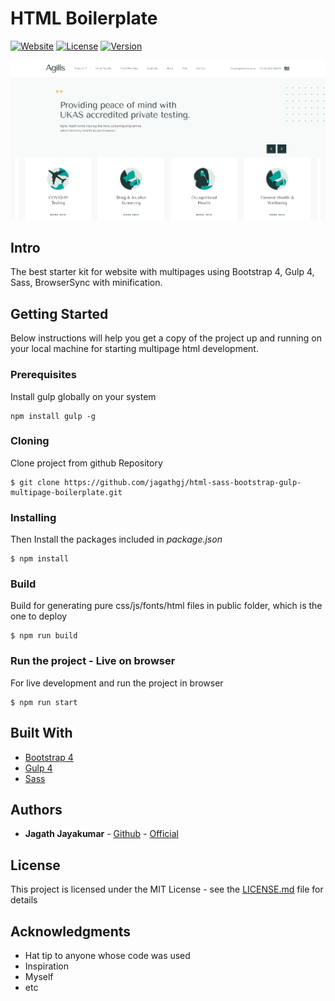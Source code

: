 # HTML Boilerplate

[![Website](https://img.shields.io/badge/Author-JagathJayakumar-red.svg?style=flat)](https://www.hellojagath.com)
[![License](https://img.shields.io/badge/MIT-License-brightgreen.svg?style=flat)](https://github.com/jagathgj/html-sass-bootstrap-gulp-multipage-boilerplate/blob/master/LICENSE.md)
[![Version](https://img.shields.io/badge/Version-1.0.0-blueviolet.svg?style=flat)](https://github.com/jagathgj/html-sass-bootstrap-gulp-multipage-boilerplate)

<p align="center">
  <img src="./src/assets/img/screenshot.PNG" />
</p>

## Intro

The best starter kit for website with multipages using Bootstrap 4, Gulp 4, Sass, BrowserSync with minification.

## Getting Started

Below instructions will help you get a copy of the project up and running on your local machine for starting multipage html development.

### Prerequisites

Install gulp globally on your system

```
npm install gulp -g
```

### Cloning

Clone project from github Repository

```
$ git clone https://github.com/jagathgj/html-sass-bootstrap-gulp-multipage-boilerplate.git
```

### Installing

Then Install the packages included in *package.json*

```
$ npm install
```

### Build

Build for generating pure css/js/fonts/html files in public folder, which is the one to deploy

```
$ npm run build
```

### Run the project - Live on browser

For live development and run the project in browser

```
$ npm run start
```

## Built With

* [Bootstrap 4](https://getbootstrap.com/)
* [Gulp 4](https://gulpjs.com/)
* [Sass](https://sass-lang.com/)

## Authors

* **Jagath Jayakumar** - [Github](https://github.com/jagathgj) - [Official](https://www.hellojagath.com)

## License

This project is licensed under the MIT License - see the [LICENSE.md](LICENSE.md) file for details

## Acknowledgments

* Hat tip to anyone whose code was used
* Inspiration
* Myself
* etc

